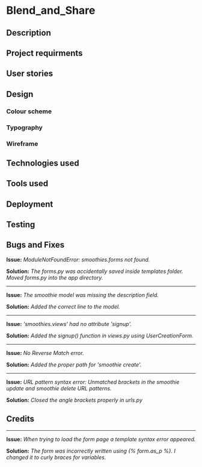 # Blend_and_Share

## Description

## Project requirments

## User stories

## Design

### Colour scheme

### Typography

### Wireframe

## Technologies used

## Tools used

## Deployment

## Testing

## Bugs and Fixes

**Issue:** *ModuleNotFoundError: smoothies.forms not found.*

**Solution:** *The forms.py was accidentally saved inside templates folder. Moved forms.py into the app directory.*

---

**Issue:** *The smoothie model was missing the description field.*

**Solution:** *Added the correct line to the model.*

---

**Issue:** *'smoothies.views' had no attribute 'signup'.*

**Solution:** *Added the signup() function in views.py using UserCreationForm.*

---

**Issue:** *No Reverse Match error.*

**Solution:** *Added the proper path for 'smoothie create'.*

---

**Issue:** *URL pattern syntax error: Unmatched brackets in the smoothie update and smoothie delete URL patterns.*

**Solution:** *Closed the angle brackets properly in urls.py*

## Credits

---

**Issue:** *When trying to load the form page a template syntax error appeared.*

**Solution:** *The form was incorrectly written using {% form.as_p %}. I changed it to curly braces for variables.*
